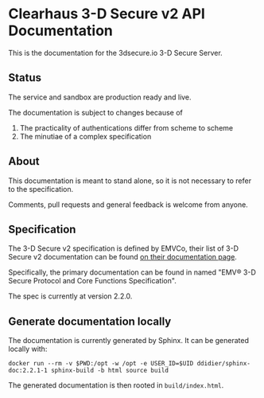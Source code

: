 # Clearhaus 3-D Secure v2 API Documentation

This is the documentation for the 3dsecure.io 3-D Secure Server.

## Status

The service and sandbox are production ready and live.

The documentation is subject to changes because of

1. The practicality of authentications differ from scheme to scheme
2. The minutiae of a complex specification

## About

This documentation is meant to stand alone, so it is not necessary to refer to the specification.

Comments, pull requests and general feedback is welcome from anyone.

## Specification

The 3-D Secure v2 specification is defined by EMVCo, their list of 3-D Secure v2
documentation can be found [on their documentation
page](https://www.emvco.com/specifications/?tax%5Bspecifications_categories%5D%5B32%5D%5B%5D=84&tax%5Bspecifications_categories%5D%5B33%5D%5B%5D=447).

Specifically, the primary documentation can be found in named "EMV® 3-D Secure
Protocol and Core Functions Specification".

The spec is currently at version 2.2.0.

## Generate documentation locally

The documentation is currently generated by Sphinx. It can be generated locally with:

	docker run --rm -v $PWD:/opt -w /opt -e USER_ID=$UID ddidier/sphinx-doc:2.2.1-1 sphinx-build -b html source build

The generated documentation is then rooted in `build/index.html`.
